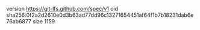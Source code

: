 version https://git-lfs.github.com/spec/v1
oid sha256:0f2a2d2610e0d3b63ad77dd96c13271654451af64f1b7b18231dab6e76ab6877
size 1159
